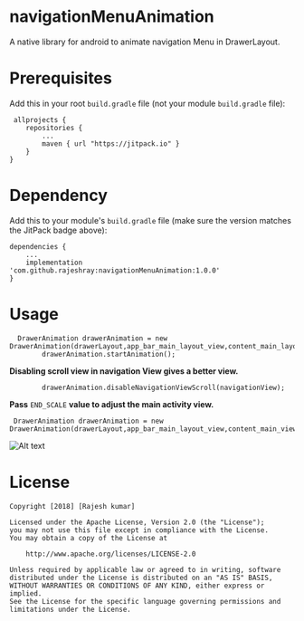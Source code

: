 # navigationMenuAnimation
A native library for android to animate navigation Menu in DrawerLayout.

# Prerequisites

Add this in your root ```build.gradle``` file (not your module ```build.gradle``` file):

```
 allprojects {
	repositories {
		...
		maven { url "https://jitpack.io" }
	}
}

```

# Dependency

Add this to your module's ```build.gradle``` file (make sure the version matches the JitPack badge above):
```
dependencies {
	...
	implementation 'com.github.rajeshray:navigationMenuAnimation:1.0.0'
}
```

# Usage


```
  DrawerAnimation drawerAnimation = new DrawerAnimation(drawerLayout,app_bar_main_layout_view,content_main_layout_view);
        drawerAnimation.startAnimation();
```
**Disabling scroll view in navigation View gives a better view.**
```
        drawerAnimation.disableNavigationViewScroll(navigationView);
```       

**Pass** ```END_SCALE``` **value to adjust the main activity view.**

```
 DrawerAnimation drawerAnimation = new DrawerAnimation(drawerLayout,app_bar_main_layout_view,content_main_view,0.4f);
```


![Alt text](https://thumbs.gfycat.com/DependableScrawnyGoitered-size_restricted.gif)

# License

```
Copyright [2018] [Rajesh kumar]

Licensed under the Apache License, Version 2.0 (the "License");
you may not use this file except in compliance with the License.
You may obtain a copy of the License at

    http://www.apache.org/licenses/LICENSE-2.0

Unless required by applicable law or agreed to in writing, software
distributed under the License is distributed on an "AS IS" BASIS,
WITHOUT WARRANTIES OR CONDITIONS OF ANY KIND, either express or implied.
See the License for the specific language governing permissions and
limitations under the License.
```
